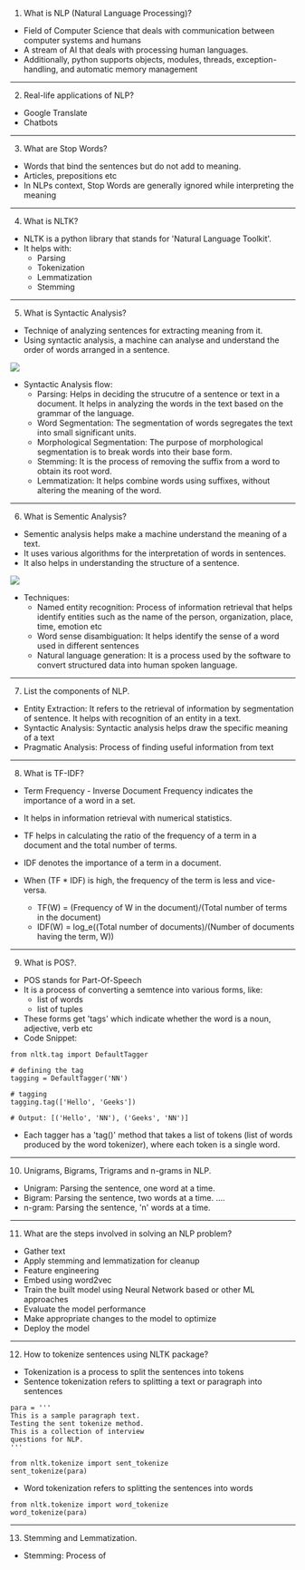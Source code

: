 1. What is NLP (Natural Language Processing)?
- Field of Computer Science that deals with communication between computer systems and humans
- A stream of AI that deals with processing human languages.
- Additionally, python supports objects, modules, threads, exception-handling, and automatic memory management
***

2. Real-life applications of NLP?
- Google Translate
- Chatbots
***

3. What are Stop Words?
- Words that bind the sentences but do not add to meaning.
- Articles, prepositions etc
- In NLPs context, Stop Words are generally ignored while interpreting the meaning
***

4. What is NLTK?
- NLTK is a python library that stands for 'Natural Language Toolkit'.
- It helps with:
    * Parsing
    * Tokenization
    * Lemmatization
    * Stemming
***

5. What is Syntactic Analysis?
- Techniqe of analyzing sentences for extracting meaning from it.
- Using syntactic analysis, a machine can analyse and understand the order of words arranged in a sentence.

![](https://intellipaat.com/blog/wp-content/uploads/2020/05/11-1.jpg)

- Syntactic Analysis flow:
    * Parsing: Helps in deciding the strucutre of a sentence or text in a document. It helps in analyzing the words in the text based on the grammar of the language.
    * Word Segmentation: The segmentation of words segregates the text into small significant units.
    * Morphological Segmentation: The purpose of morphological segmentation is to break words into their base form.
    * Stemming: It is the process of removing the suffix from a word to obtain its root word.
    * Lemmatization: It helps combine words using suffixes, without altering the meaning of the word.
***

6. What is Sementic Analysis?
- Sementic analysis helps make a machine understand the meaning of a text.
- It uses various algorithms for the interpretation of words in sentences.
- It also helps in understanding the structure of a sentence.

![](https://intellipaat.com/blog/wp-content/uploads/2020/05/14.jpg)

- Techniques:
    * Named entity recognition: Process of information retrieval that helps identify entities such as the name of the person, organization, place, time, emotion etc
    * Word sense disambiguation: It helps identify the sense of a word used in different sentences
    * Natural language generation: It is a process used by the software to convert structured data into human spoken language.
***

7. List the components of NLP.
- Entity Extraction: It refers to the retrieval of information by segmentation of sentence. It helps with recognition of an entity in a text.
- Syntactic Analysis: Syntactic analysis helps draw the specific meaning of a text
- Pragmatic Analysis: Process of finding useful information from text
***

8. What is TF-IDF?
- Term Frequency - Inverse Document Frequency indicates the importance of a word in a set.
- It helps in information retrieval with numerical statistics.
- TF helps in calculating the ratio of the frequency of a term in a document and the total number of terms.
- IDF denotes the importance of a term in a document.
- When (TF * IDF) is high, the frequency of the term is less and vice-versa.

    * TF(W) = (Frequency of W in the document)/(Total number of terms in the document)
    * IDF(W) = log_e((Total number of documents)/(Number of documents having the term, W))
***

9. What is POS?.
- POS stands for Part-Of-Speech
- It is a process of converting a semtence into various forms, like:
    * list of words
    * list of tuples
- These forms get 'tags' which indicate whether the word is a noun, adjective, verb etc
- Code Snippet:
```
from nltk.tag import DefaultTagger

# defining the tag
tagging = DefaultTagger('NN')

# tagging
tagging.tag(['Hello', 'Geeks'])

# Output: [('Hello', 'NN'), ('Geeks', 'NN')]

```
- Each tagger has a 'tag()' method that takes a list of tokens (list of words produced by the word tokenizer), where each token is a single word.
***

10. Unigrams, Bigrams, Trigrams and n-grams in NLP.
- Unigram: Parsing the sentence, one word at a time.
- Bigram: Parsing the sentence, two words at a time.
....
- n-gram: Parsing the sentence, 'n' words at a time.
*** 

11. What are the steps involved in solving an NLP problem?
- Gather text
- Apply stemming and lemmatization for cleanup
- Feature engineering
- Embed using word2vec
- Train the built model using Neural Network based or other ML approaches
- Evaluate the model performance
- Make appropriate changes to the model to optimize
- Deploy the model
***

12. How to tokenize sentences using NLTK package?
- Tokenization is a process to split the sentences into tokens
- Sentence tokenization refers to splitting a text or paragraph into sentences
```
para = '''
This is a sample paragraph text.
Testing the sent tokenize method.
This is a collection of interview
questions for NLP.
'''

from nltk.tokenize import sent_tokenize
sent_tokenize(para)
```
- Word tokenization refers to splitting the sentences into words
```
from nltk.tokenize import word_tokenize
word_tokenize(para)
```
***

13. Stemming and Lemmatization.
- Stemming: Process of 